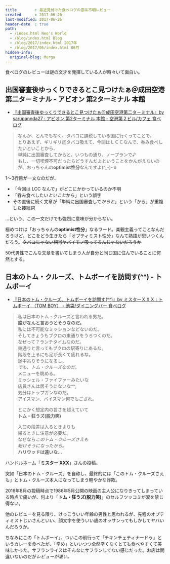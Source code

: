 ```yaml
---
title        : 最近見付けた食べログの意味不明レビュー
created      : 2017-06-26
last-modified: 2017-06-26
header-date  : true
path:
  - /index.html Neo's World
  - /blog/index.html Blog
  - /blog/2017/index.html 2017年
  - /blog/2017/06/index.html 06月
hidden-info:
  original-blog: Murga
---
```


食べログのレビューは謎の文才を発揮している人が時々いて面白い。

## 出国審査後ゆっくりできるとこ見つけたぁ＠成田空港第二タ－ミナル - アビオン 第2ターミナル 本館

- [『出国審査後ゆっくりできるとこ見つけたぁ＠成田空港第二タ－ミナル』by sarupannda27 : アビオン 第2ターミナル 本館 - 空港第２ビル/カフェ 食べログ](https://tabelog.com/chiba/A1204/A120401/12025435/dtlrvwlst/B142161689/)

> なんか、とんでもなく、タバコに課税している国に行くってことで、  
> とりあえず、ギリギリ迄タバコ吸えて、今回はＬＣＣなんで、呑み食べしたいといことから、  
> 単純に出国審査してからと、いつもの通り、ノープランで♪  
> もし、一切喫煙不可だったらどうすんだよということをかんがえないのが、おっちゃんの**optimist性分**なんですよ(^_-)-☆

1～3行目が一文なのだが、

- 「今回は LCC なんで」がどこにかかっているのか不明
- 「呑み食べしたい*といこと*から」という誤字
- その直後に続く文章が「単純に出国審査して*からと*」という「から」が重複した接続詞

…という、この一文だけでも強烈に意味が分からない。

極めつけは「おっちゃんの**optimist性分**」なるワード。楽観主義ってことなんだろうけど、どこをどう生きたら「オプティミスト性分」なんて熟語が思いつくんだろう。~~タバコじゃない相当ヤバイモノ吸ってるんじゃないだろうか~~

50代男性でこんな文章を書いてしまう人が自分と同じ国に住んでいることに愕然とする。

## 日本のトム・クルーズ、トムボーイを訪問す(^^) - トムボーイ

- [『日本のトム・クルーズ、トムボーイを訪問す(^^)』by ミスターＸＸＸ : トムボーイ （TOM BOY） - 池袋/ダイニングバー 食べログ](https://tabelog.com/tokyo/A1305/A130501/13101662/dtlrvwlst/B214121501/)

> 私は日本のトム・クルーズと言われる男だ。  
> **誰がなんと言おうとそうなのだ。**  
> 私には不可能なミッションなどないのだ。  
> そしてきょうもブクロの東通りをうろつくのだ。  
> なぜって？ランチタイムなのだ。  
> 東通りと言ってもブクロの駅寄りにあるな。  
> 階段を上るにも足が長くて疲れるな。  
> 途中吊りそうになるし、  
> *でも、トム・クルーズなのだ。*  
> メニューを眺める。  
> ミッシェル・ファイファーみたいな  
> 店員さんは居そうにないな^^;  
> 気分はトップガンなのだ。  
> アイスマン、バイスマン何でもござれ。
> 
> とにかく想定内の旨さを超えていて  
> **トム・狂うズ(脱力笑)**
> 
> 入口の段差は入るときよりも  
> 帰るときに注意が必要だ。  
> なぜなら*このトム・クルーズさえも  
> 転けそうになったから。*  
> **ハリウッドは遠いな…**

ハンドルネーム「**ミスター XXX**」さんの投稿。

突如「日本のトム・クルーズ」を自称し、最終的には「このトム・クルーズさえも」とトム・クルーズ本人になってしまう軽やかな詐欺。

2016年8月の投稿時点で1986年5月公開の映画の主人公になりきってしまっている時点で痛いが、何より「**トム・狂うズ(脱力笑)**」のセルフツッコミが涙を禁じ得ない。

他のレビューを見る限り、けっこういい年齢の男性と思われるが、先程のオプティミストじいさんといい、顔文字を使ういい歳のオッサンってもしかしてヤバいんだろうか。

ちなみにこの「トムボーイ」、ついこの前行って「チキンチェティナードゥ」というカレーを食べたが、「辛め」といいつつ全然辛くなくとても食べやすくて美味しかった。サフランライスはそんなにサフランしてない感じだった。お店は間違いないのだが*レビューが凄い。*
